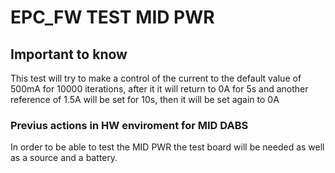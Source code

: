 # EPC_FW TEST MID PWR

## Important to know

This test will try to make a control of the current to the default value of 500mA for 10000 iterations,
after it it will return to 0A for 5s and another reference of 1.5A will be set for 10s, then it will be set again to 0A

### Previus actions in HW enviroment for MID DABS

In order to be able to test the MID PWR the test board will be needed as well as a source and a battery.
